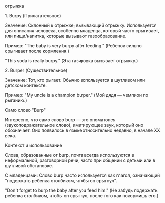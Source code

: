 отрыжка



1\. Burpy (Прилагательное)

Значение: Склонный к отрыжке; вызывающий отрыжку. Используется для описания человека, особенно младенца, который часто срыгивает, или пищи/напитка, которые вызывают газообразование.



Пример: "The baby is very burpy after feeding." (Ребенок сильно срыгивает после кормления.)



"This soda is really burpy." (Эта газировка вызывает отрыжку.)



2\. Burper (Существительное)

Значение: Тот, кто рыгает. Обычно используется в шутливом или детском контексте.



Пример: "My uncle is a champion burper." (Мой дядя — чемпион по рыганию.)



Само слово "Burp"

Интересно, что само слово burp — это ономатопея (звукоподражательное слово), имитирующее звук, который оно обозначает. Оно появилось в языке относительно недавно, в начале XX века.



Контекст и использование

Слова, образованные от burp, почти всегда используются в неформальной, разговорной речи, часто при общении с детьми или в шутливой обстановке.



С младенцами: Слово burp часто используется как глагол, означающий "подержать ребенка столбиком, чтобы он срыгнул".



"Don't forget to burp the baby after you feed him." (Не забудь подержать ребенка столбиком, чтобы он срыгнул, после того как покормишь его.)

